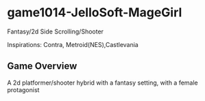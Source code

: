 # game1014-JelloSoft-MageGirl
Fantasy/2d Side Scrolling/Shooter


Inspirations: Contra, Metroid(NES),Castlevania

## Game Overview
A 2d platformer/shooter hybrid with a fantasy setting, with a female protagonist
